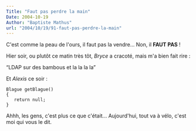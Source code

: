 ```yaml
---
Title: "Faut pas perdre la main"
Date: 2004-10-19
Author: "Baptiste Mathus"
url: "2004/10/19/91-faut-pas-perdre-la-main"
---
```




C'est comme la peau de l'ours, il faut pas la vendre... Non, il **FAUT
PAS** !

Hier soir, ou plutôt ce matin très tôt, *Bryce* a cracoté, mais m'a bien
fait rire :

“LDAP sur des bambous et la la la la”

Et *Alexis* ce soir :

    Blague getBlague()
    {
       return null;
    }

Ahhh, les gens, c'est plus ce que c'était... Aujourd'hui, tout va à
vélo, c'est moi qui vous le dit.

